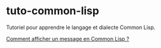 # tuto-common-lisp

Tutoriel pour apprendre le langage et dialecte Common Lisp.

[Comment afficher un message en Common Lisp ?](https://github.com/SecteLisp/tuto-common-lisp/blob/master/afficher-un-message.md)

